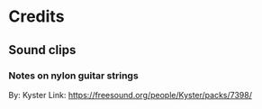 # Credits

## Sound clips

### Notes on nylon guitar strings

By: Kyster
Link: https://freesound.org/people/Kyster/packs/7398/
